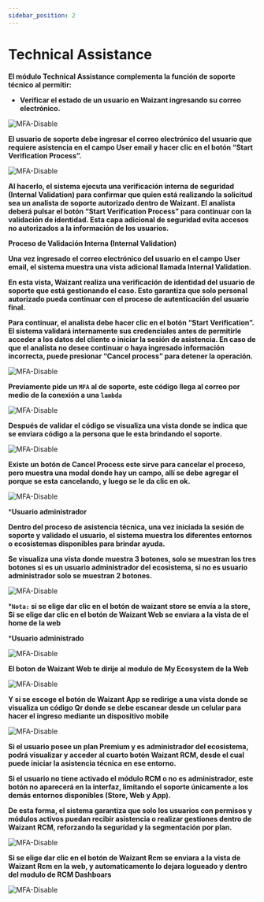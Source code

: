 ```yaml
---
sidebar_position: 2
---
```


# Technical Assistance

**El módulo Technical Assistance complementa la función de soporte técnico al permitir:**

- **Verificar el estado de un usuario en Waizant ingresando su correo electrónico.**

![MFA-Disable](/img/backoffice-user/users_pupports_backoffice.png)

**El usuario de soporte debe ingresar el correo electrónico del usuario que requiere asistencia en el campo User email y hacer clic en el botón “Start Verification Process”.**

![MFA-Disable](/img/backoffice-user/start_verification_backoffice.png)

**Al hacerlo, el sistema ejecuta una verificación interna de seguridad (Internal Validation) para confirmar que quien está realizando la solicitud sea un analista de soporte autorizado dentro de Waizant. El analista deberá pulsar el botón “Start Verification Process” para continuar con la validación de identidad. Esta capa adicional de seguridad evita accesos no autorizados a la información de los usuarios.**

**Proceso de Validación Interna (Internal Validation)**

**Una vez ingresado el correo electrónico del usuario en el campo User email, el sistema muestra una vista adicional llamada Internal Validation.**

**En esta vista, Waizant realiza una verificación de identidad del usuario de soporte que está gestionando el caso. Esto garantiza que solo personal autorizado pueda continuar con el proceso de autenticación del usuario final.**

**Para continuar, el analista debe hacer clic en el botón “Start Verification”. El sistema validará internamente sus credenciales antes de permitirle acceder a los datos del cliente o iniciar la sesión de asistencia. En caso de que el analista no desee continuar o haya ingresado información incorrecta, puede presionar “Cancel process” para detener la operación.**

![MFA-Disable](/img/backoffice-user/cancel_process.png)

**Previamente pide un `MFA` al de soporte\, este código llega al correo por medio de la conexión a una `lambda`**

![MFA-Disable](/img/backoffice-user/internal_verification_backoffice.png)

**Después de validar el código se visualiza una vista donde se indica que se enviara código a la persona que le esta brindando el soporte.**

![MFA-Disable](/img/backoffice-user/verification_code_backoffice.png)

**Existe un botón de Cancel Process este sirve para cancelar el proceso, pero muestra una modal donde hay un campo, allí se debe agregar el porque se esta cancelando, y luego se le da clic en ok.**

![MFA-Disable](/img/backoffice-user/cancel_process_backoffice.png)

***Usuario administrador**

**Dentro del proceso de asistencia técnica, una vez iniciada la sesión de soporte y validado el usuario, el sistema muestra los diferentes entornos o ecosistemas disponibles para brindar ayuda.**

**Se visualiza una vista donde muestra 3 botones, solo se muestran los tres botones si es un usuario administrador del ecosistema, si no es usuario administrador solo se muestran 2 botones.**

![MFA-Disable](/img/backoffice-user/support_technical_backoffice.png)

***`Nota:` si se elige dar clic en el botón de waizant store se envía a la store, Si se elige dar clic en el botón de Waizant Web se enviara a la vista de el home de la web**

***Usuario administrado**

![MFA-Disable](/img/backoffice-user/technical_user_administrate_backoffice.png)

**El boton de Waizant Web te dirije al modulo de My Ecosystem de la Web**

![MFA-Disable](/img/backoffice-user/see_plan_details_backoffice.png)

**Y si se escoge el botón de Waizant App se redirige a una vista donde se visualiza un código Qr donde se debe escanear desde un celular para hacer el ingreso mediante un dispositivo mobile**

![MFA-Disable](/img/backoffice-user/code_qr_app.png)

**Si el usuario posee un plan Premium y es administrador del ecosistema, podrá visualizar y acceder al cuarto botón Waizant RCM, desde el cual puede iniciar la asistencia técnica en ese entorno.**

**Si el usuario no tiene activado el módulo RCM o no es administrador, este botón no aparecerá en la interfaz, limitando el soporte únicamente a los demás entornos disponibles (Store, Web y App).**

**De esta forma, el sistema garantiza que solo los usuarios con permisos y módulos activos puedan recibir asistencia o realizar gestiones dentro de Waizant RCM, reforzando la seguridad y la segmentación por plan.**

![MFA-Disable](/img/backoffice-user/button_waizant_rcm.png)

**Si se elige dar clic en el botón de Waizant Rcm se enviara a la vista de  Waizant Rcm en la web, y automaticamente lo dejara logueado y dentro del modulo de RCM Dashboars**

![MFA-Disable](/img/backoffice-user/module_waizant_rcm.png)